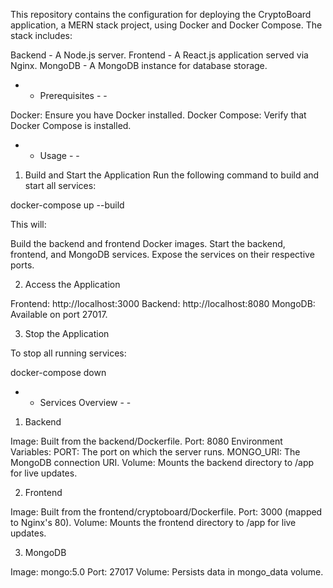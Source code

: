 This repository contains the configuration for deploying the CryptoBoard application, a MERN stack project, using Docker and Docker Compose. The stack includes:

Backend - A Node.js server.
Frontend - A React.js application served via Nginx.
MongoDB - A MongoDB instance for database storage.



- - Prerequisites - -

Docker: Ensure you have Docker installed. 
Docker Compose: Verify that Docker Compose is installed. 


- - Usage - -

1. Build and Start the Application
Run the following command to build and start all services:

docker-compose up --build

This will:

Build the backend and frontend Docker images.
Start the backend, frontend, and MongoDB services.
Expose the services on their respective ports.

2. Access the Application

Frontend: http://localhost:3000
Backend: http://localhost:8080
MongoDB: Available on port 27017.

3. Stop the Application

To stop all running services:

docker-compose down



 - - Services Overview - -

1. Backend

Image: Built from the backend/Dockerfile.
Port: 8080
Environment Variables:
PORT: The port on which the server runs.
MONGO_URI: The MongoDB connection URI.
Volume: Mounts the backend directory to /app for live updates.

2. Frontend

Image: Built from the frontend/cryptoboard/Dockerfile.
Port: 3000 (mapped to Nginx's 80).
Volume: Mounts the frontend directory to /app for live updates.

3. MongoDB

Image: mongo:5.0
Port: 27017
Volume: Persists data in mongo_data volume.

